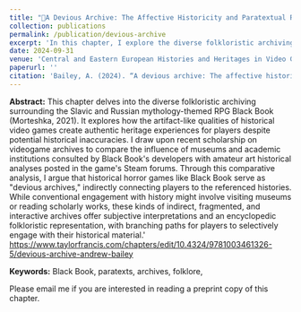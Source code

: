 ```yaml
---
title: "👹A Devious Archive: The Affective Historicity and Paratextual Russian Folkloristics of Black Book"
collection: publications
permalink: /publication/devious-archive
excerpt: 'In this chapter, I explore the diverse folkloristic archiving in the Slavic mythology-themed RPG <i>Black Book</i> and how it creates authentic heritage experiences despite historical inaccuracies. Comparing the influence of formal institutions with amateur analyses on Steam forums, I argue that historical horror games like Black Book act as "devious archives," offering subjective and interactive connections to history.'
date: 2024-09-31
venue: 'Central and Eastern European Histories and Heritages in Video Games'
paperurl: ''
citation: 'Bailey, A. (2024). “A devious archive: The affective historicity and paratextual Russian folkloristics of Black Book.” In Central and Eastern European Histories and Heritages in Video Games, edited by  Michał Mochocki, Paweł Schreiber, Jakub Majewski, Yaraslau I. Kot, Routledge.'
---
```


<b>Abstract:</b> This chapter delves into the diverse folkloristic archiving surrounding the Slavic and Russian mythology-themed RPG Black Book (Morteshka, 2021). It explores how the artifact-like qualities of historical video games create authentic heritage experiences for players despite potential historical inaccuracies. I draw upon recent scholarship on videogame archives to compare the influence of museums and academic institutions consulted by Black Book's developers with amateur art historical analyses posted in the game's Steam forums. Through this comparative analysis, I argue that historical horror games like Black Book serve as "devious archives," indirectly connecting players to the referenced histories. While conventional engagement with history might involve visiting museums or reading scholarly works, these kinds of indirect, fragmented, and interactive archives offer subjective interpretations and an encyclopedic folkloristic representation, with branching paths for players to selectively engage with their historical material.' https://www.taylorfrancis.com/chapters/edit/10.4324/9781003461326-5/devious-archive-andrew-bailey

<b>Keywords:</b> Black Book, paratexts, archives, folklore, 

Please email me if you are interested in reading a preprint copy of this chapter.
